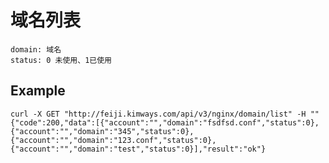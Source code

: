 # 域名列表

    domain: 域名
    status: 0 未使用、1已使用

## Example

    curl -X GET "http://feiji.kimways.com/api/v3/nginx/domain/list" -H ""
    {"code":200,"data":[{"account":"","domain":"fsdfsd.conf","status":0},{"account":"","domain":"345","status":0},{"account":"","domain":"123.conf","status":0},{"account":"","domain":"test","status":0}],"result":"ok"}